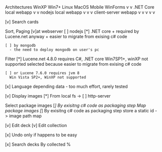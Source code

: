 Architectures
                        WinXP Win7+ Linux MacOS Mobile
WinForms                v     v
.NET Core local webapp        v     v
nodejs local webapp           v     v     v
client-server webapp    v     v     v     v     v

[v] Search cards

  Sort, Paging
    [v]at webserver
      [ ] nodejs
      [*] .NET core
        + required by Lucene.net anyway
        + easier to migrate from exising c# code

    [ ] by mongodb
      - the need to deploy mongodb on user's pc

  Filter
    [*] Lucene.net 4.8.0 requires C#, .NET core 
      Win7SP1+, winXP not supported
      selected because
        easier to migrate from exising c# code
      
    [ ] or Lucene 7.6.0 requires jvm 8
      Win Vista SP2+, WinXP not supported

  [x] Language depending data
    - too much effort, rarely tested

[v] Display images
  [*] From local fs ->
  [ ] http-server

  Select package images
    [*] By exisitng c# code as packaging step
  Map package images
    [*] By exisitng c# code as packaging step
      store a static id -> image path map

[v] Edit deck
[v] Edit collection

[x] Undo
  only if happens to be easy
  
[x] Search decks
   By collected %

